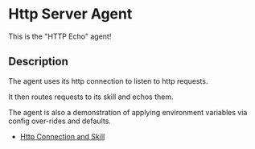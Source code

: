 # Http Server Agent

This is the "HTTP Echo" agent!

## Description

The agent uses its http connection to listen to http requests.

It then routes requests to its skill and echos them.

The agent is also a demonstration of applying environment variables via config over-rides and defaults.

* <a href="https://valory-xyz.github.io/open-aea/http-connection-and-skill/" target="_blank">Http Connection and Skill</a>
